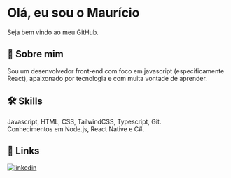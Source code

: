 
# Olá, eu sou o Maurício

Seja bem vindo ao meu GitHub.


## 🚀 Sobre mim
Sou um desenvolvedor front-end com foco em javascript (especificamente React), apaixonado por tecnologia e com muita vontade de aprender. 


## 🛠 Skills
Javascript, HTML, CSS, TailwindCSS, Typescript, Git.  
Conhecimentos em Node.js, React Native e C#.


## 🔗 Links

[![linkedin](https://img.shields.io/badge/linkedin-0A66C2?style=for-the-badge&logo=linkedin&logoColor=white)](https://www.linkedin.com/in/mauriciocr22/)


